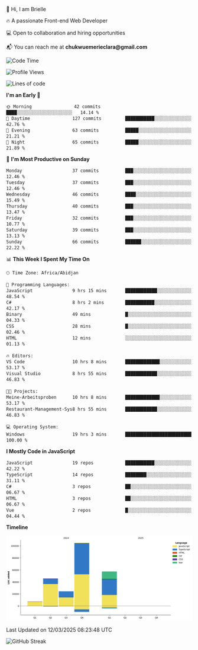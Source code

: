 <div align="left">
  <p>👋 Hi, I am Brielle</p>
  <p>🔥 A passionate Front-end Web Developer</p>
  <p>💻 Open to collaboration and hiring opportunities</p>
  <p>📬 You can reach me at <strong>chukwuemerieclara@gmail.com</strong></p>
</div>


 
 <!--START_SECTION:waka-->
![Code Time](http://img.shields.io/badge/Code%20Time-523%20hrs%209%20mins-blue)

![Profile Views](http://img.shields.io/badge/Profile%20Views-0-blue)

![Lines of code](https://img.shields.io/badge/From%20Hello%20World%20I%27ve%20Written-239.1%20thousand%20lines%20of%20code-blue)

**I'm an Early 🐤** 

```text
🌞 Morning                42 commits          ████░░░░░░░░░░░░░░░░░░░░░   14.14 % 
🌆 Daytime                127 commits         ███████████░░░░░░░░░░░░░░   42.76 % 
🌃 Evening                63 commits          █████░░░░░░░░░░░░░░░░░░░░   21.21 % 
🌙 Night                  65 commits          █████░░░░░░░░░░░░░░░░░░░░   21.89 % 
```
📅 **I'm Most Productive on Sunday** 

```text
Monday                   37 commits          ███░░░░░░░░░░░░░░░░░░░░░░   12.46 % 
Tuesday                  37 commits          ███░░░░░░░░░░░░░░░░░░░░░░   12.46 % 
Wednesday                46 commits          ████░░░░░░░░░░░░░░░░░░░░░   15.49 % 
Thursday                 40 commits          ███░░░░░░░░░░░░░░░░░░░░░░   13.47 % 
Friday                   32 commits          ███░░░░░░░░░░░░░░░░░░░░░░   10.77 % 
Saturday                 39 commits          ███░░░░░░░░░░░░░░░░░░░░░░   13.13 % 
Sunday                   66 commits          ██████░░░░░░░░░░░░░░░░░░░   22.22 % 
```


📊 **This Week I Spent My Time On** 

```text
🕑︎ Time Zone: Africa/Abidjan

💬 Programming Languages: 
JavaScript               9 hrs 15 mins       ████████████░░░░░░░░░░░░░   48.54 % 
C#                       8 hrs 2 mins        ███████████░░░░░░░░░░░░░░   42.17 % 
Binary                   49 mins             █░░░░░░░░░░░░░░░░░░░░░░░░   04.33 % 
CSS                      28 mins             █░░░░░░░░░░░░░░░░░░░░░░░░   02.46 % 
HTML                     12 mins             ░░░░░░░░░░░░░░░░░░░░░░░░░   01.13 % 

🔥 Editors: 
VS Code                  10 hrs 8 mins       █████████████░░░░░░░░░░░░   53.17 % 
Visual Studio            8 hrs 55 mins       ████████████░░░░░░░░░░░░░   46.83 % 

🐱‍💻 Projects: 
Meine-Arbeitsproben      10 hrs 8 mins       █████████████░░░░░░░░░░░░   53.17 % 
Restaurant-Management-Sys8 hrs 55 mins       ████████████░░░░░░░░░░░░░   46.83 % 

💻 Operating System: 
Windows                  19 hrs 3 mins       █████████████████████████   100.00 % 
```

**I Mostly Code in JavaScript** 

```text
JavaScript               19 repos            ███████████░░░░░░░░░░░░░░   42.22 % 
TypeScript               14 repos            ████████░░░░░░░░░░░░░░░░░   31.11 % 
C#                       3 repos             ██░░░░░░░░░░░░░░░░░░░░░░░   06.67 % 
HTML                     3 repos             ██░░░░░░░░░░░░░░░░░░░░░░░   06.67 % 
Vue                      2 repos             █░░░░░░░░░░░░░░░░░░░░░░░░   04.44 % 
```



**Timeline**

![Lines of Code chart](https://raw.githubusercontent.com/Brielle28/Brielle28/main/assets/bar_graph.png)


 Last Updated on 12/03/2025 08:23:48 UTC
<!--END_SECTION:waka-->

![GitHub Streak](https://github-readme-streak-stats.herokuapp.com/?user=Brielle28)



